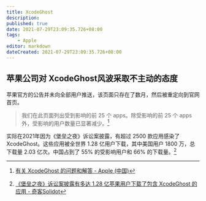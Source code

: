 ```yaml
---
title: XcodeGhost
description:
published: true
date: 2021-07-29T23:09:35.726+08:00
tags:
    - Apple
editor: markdown
dateCreated: 2021-07-29T23:09:35.726+08:00
---
```


## 苹果公司对 XcodeGhost风波采取不主动的态度

苹果官方的公告并未向全部用户推送，该页面只存在了数月，然后被重定向到官网首页。

> 我们在此页面列出受到影响的前 25 个 apps。除受影响的前 25 个 apps 外，受影响的用户数量已显著减少。[^XGO]

[^XGO]: [有关 XcodeGhost 的问题和解答 - Apple (中国)](https://web.archive.org/web/20150927035443/https://www.apple.com/cn/xcodeghost/)

实际在2021年因为《堡垒之夜》诉讼案披露，有超过 2500 款应用感染了 XcodeGhost。这些应用被全世界 1.28 亿用户下载，其中美国用户 1800 万，总下载量 2.03 亿次。中国占到了 55% 的受影响用户和 66% 的下载量。[^67718]

[^67718]: [《堡垒之夜》诉讼案披露有多达 1.28 亿苹果用户下载了包含 XcodeGhost 的应用 - 奇客Solidot](https://web.archive.org/web/20210530020903/https://www.solidot.org/story?sid=67718)

